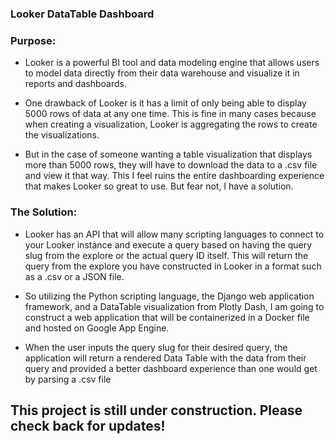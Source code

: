 ###                                                                       Looker DataTable Dashboard

### Purpose:

-   Looker is a powerful BI tool and data modeling engine that allows users to model data directly from their data warehouse and visualize it in reports and dashboards.

-   One drawback of Looker is it has a limit of only being able to display 5000 rows of data at any one time. This is fine in many cases because when creating a visualization, Looker is aggregating the rows to create the visualizations.

-   But in the case of someone wanting a table visualization that displays more than 5000 rows, they will have to download the data to a .csv file and view it that way. This I feel ruins the entire dashboarding experience that makes Looker so great to use. But fear not, I have a solution.

### The Solution:

-   Looker has an API that will allow many scripting languages to connect to your Looker instance and execute a query based on having the query slug from the explore or the actual query ID itself. This will return the query from the explore you have constructed in Looker in a format such as a .csv or a JSON file.

-   So utilizing the Python scripting language, the Django web application framework, and a DataTable visualization from Plotly Dash, I am going to construct a web application that will be containerized in a Docker file and hosted on Google App Engine.

-   When the user inputs the query slug for their desired query, the application will return a rendered Data Table with the data from their query and provided a better dashboard experience than one would get by parsing a .csv file

## This project is still under construction. Please check back for updates!
